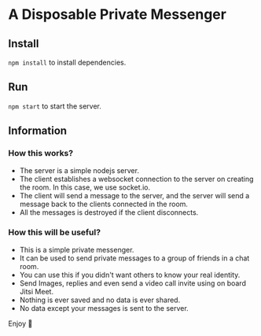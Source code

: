 # A Disposable Private Messenger

## Install
`npm install` to install dependencies.

## Run
`npm start` to start the server.

## Information
 
### How this works?
- The server is a simple nodejs server.
- The client establishes a websocket connection to the server on creating the room. In this case, we use socket.io.
- The client will send a message to the server, and the server will send a message back to the clients connected in the room.
- All the messages is destroyed if the client disconnects.

### How this will be useful?
- This is a simple private messenger.
- It can be used to send private messages to a group of friends in a chat room.
- You can use this if you didn't want others to know your real identity.
- Send Images, replies and even send a video call invite using on board Jitsi Meet.
- Nothing is ever saved and no data is ever shared.
- No data except your messages is sent to the server.

Enjoy 🥳
